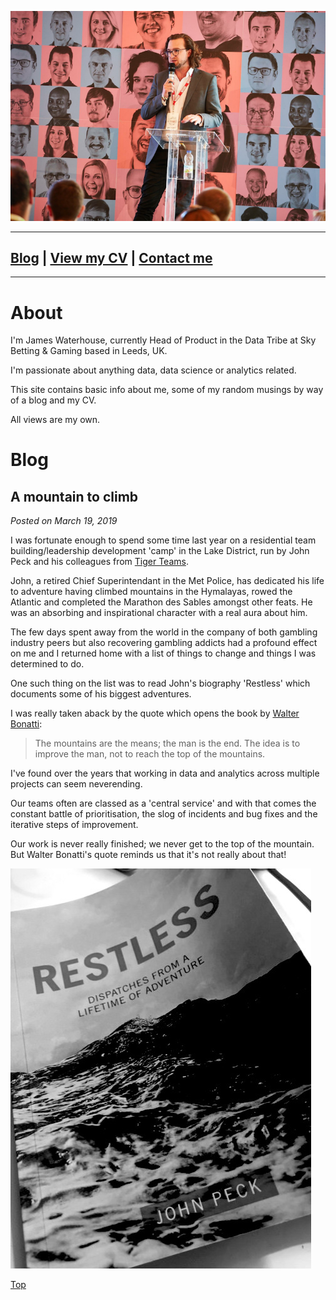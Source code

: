 ![jw image](/images/jw.png)
___

[**Blog**](#blog) | [**View my CV**](/cv/james-waterhouse-cv.md) | [**Contact me**](mailto:jatwaterhouse@gmail.com)
---
___

# About
I'm James Waterhouse, currently Head of Product in the Data Tribe at Sky Betting & Gaming based in Leeds, UK.

I'm passionate about anything data, data science or analytics related.

This site contains basic info about me, some of my random musings by way of a blog and my CV.

All views are my own.

# Blog
## A mountain to climb
_Posted on March 19, 2019_

I was fortunate enough to spend some time last year on a residential team building/leadership development 'camp' in the Lake District, run by John Peck and his colleagues from [Tiger Teams](http://www.tigerteams.co.uk/).

John, a retired Chief Superintendant in the Met Police, has dedicated his life to adventure having climbed mountains in the Hymalayas, rowed the Atlantic and completed the Marathon des Sables amongst other feats.  He was an absorbing and inspirational character with a real aura about him.

The few days spent away from the world in the company of both gambling industry peers but also recovering gambling addicts had a profound effect on me and I returned home with a list of things to change and things I was determined to do.

One such thing on the list was to read John's biography 'Restless' which documents some of his biggest adventures.

I was really taken aback by the quote which opens the book by [Walter Bonatti](https://en.wikipedia.org/wiki/Walter_Bonatti):

> The mountains are the means; the man is the end.  The idea is to improve the man, not to reach the top of the mountains.

I've found over the years that working in data and analytics across multiple projects can seem neverending.  

Our teams often are classed as a 'central service' and with that comes the constant battle of prioritisation, the slog of incidents and bug fixes and the iterative steps of improvement.

Our work is never really finished; we never get to the top of the mountain.  But Walter Bonatti's quote reminds us that it's not really about that!

![restless](/images/restless.jpg)

[Top](#about)
